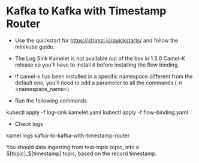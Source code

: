# Kafka to Kafka with Timestamp Router

- Use the quickstart for https://strimzi.io/quickstarts/ and follow the minikube guide.

- The Log Sink Kamelet is not available out of the box in 1.5.0 Camel-K release so you'll have to install it before installing the flow binding.

- If camel-k has been installed in a specific namespace different from the default one, you'll need to add a parameter to all the commands (-n <namespace_name>)

- Run the following commands

kubectl apply -f log-sink.kamelet.yaml 
kubectl apply -f flow-binding.yaml 

- Check logs

kamel logs kafka-to-kafka-with-timestamp-router 

You should data ingesting from test-topic topic, into a $[topic]_$[timestamp] topic, based on the record timestamp.
